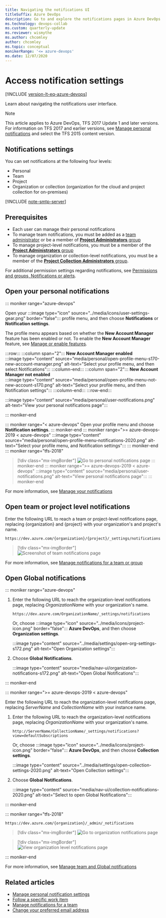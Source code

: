 ```yaml
---
title: Navigating the notifications UI
titleSuffix: Azure DevOps 
description: Go to and explore the notifications pages in Azure DevOps.  
ms.technology: devops-collab
ms.custom: quarterly-update
ms.reviewer: wismythe
ms.author: chcomley
author: chcomley
ms.topic: conceptual
monikerRange: '<= azure-devops'
ms.date: 12/07/2020 
---
```


# Access notification settings

[!INCLUDE [version-lt-eq-azure-devops](../includes/version-lt-eq-azure-devops.md)]

Learn about navigating the notifications user interface.

> [!NOTE]  
> This article applies to Azure DevOps, TFS 2017 Update 1 and later versions. For information on TFS 2017 and earlier versions, see [Manage personal notifications](manage-your-personal-notifications.md) and select the TFS 2015 content version. 

## Notifications settings

You can set notifications at the following four levels:

* Personal
* Team
* Project
* Organization or collection (organization for the cloud and project collection for on-premises)

[!INCLUDE [note-smtp-server](includes/note-smtp-server.md)]

## Prerequisites

* Each user can manage their personal notifications
* To manage team notifications, you must be added as a [team administrator](../organizations/settings/add-team-administrator.md) or be a member of [**Project Administrators** group](../organizations/security/change-project-level-permissions.md)
* To manage project-level notifications, you must be a member of the [**Project Administrators** group](../organizations/security/change-project-level-permissions.md)
* To manage organization or collection-level notifications, you must be a member of the [**Project Collection Administrators** group](../organizations/security/change-organization-collection-level-permissions.md). 

For additional permission settings regarding notifications, see [Permissions and groups, Notifications or alerts](../organizations/security/permissions.md#notifications-or-alerts).


<a id="open-person-level" />

## Open your personal notifications 
 
::: moniker range="azure-devops"

Open your :::image type="icon" source="../media/icons/user-settings-gear.png" border="false"::: profile menu, and then choose **Notifications** or **Notification settings**. 

The profile menu appears based on whether the **New Account Manager** feature has been enabled or not. To enable the **New Account Manager** feature, see [Manage or enable features](../project/navigation/preview-features.md).  

:::row:::
   :::column span="2":::
      **New Account Manager enabled**  
      :::image type="content" source="media/personal/open-profile-menu-s170-new-account-manager.png" alt-text="Select your profile menu, and then select Notifications":::
   :::column-end:::
   :::column span="2":::
      **New Account Manager not enabled**  
      :::image type="content" source="media/personal/open-profile-menu-not-new-account-s170.png" alt-text="Select your profile menu, and then Notification settings":::
   :::column-end:::
:::row-end:::

:::image type="content" source="media/personal/user-notifications.png" alt-text="View your personal notifications page":::

::: moniker-end


::: moniker range="< azure-devops"
Open your profile menu and choose **Notification settings**. 
::: moniker-end
::: moniker range=">= azure-devops-2019 < azure-devops"
:::image type="content" source="media/personal/open-profile-menu-notifications-2020.png" alt-text="Select your profile menu, and Notification settings":::
::: moniker-end
::: moniker range="tfs-2018"
> [!div class="mx-imgBorder"] 
> ![Go to personal notifications page](media/nav-personal-notifications-hub.png)
::: moniker-end
::: moniker range=">= azure-devops-2019 < azure-devops"
:::image type="content" source="media/personal/user-notifications.png" alt-text="View personal notifications page":::
::: moniker-end

For more information, see [Manage your notifications](manage-your-personal-notifications.md)

<a id="project" />

## Open team or project level notifications

Enter the following URL to reach a team or project-level notifications page, replacing {organization} and {project} with your organization's and project's name. 

```URL
https://dev.azure.com/{organization}/{project}/_settings/notifications
```

> [!div class="mx-imgBorder"]  
> ![Screenshot of team notifications page](media/nav-team-notifications-hub-newnav.png)  

For more information, see [Manage notifications for a team or group](manage-team-group-global-organization-notifications.md)

<a id="open-org-level" />

## Open Global notifications

::: moniker range="azure-devops" 

1. Enter the following URL to reach the organization-level notifications page, replacing *OrganizationName* with your organization's name. 

	```URL
	https://dev.azure.com/OrganizationName/_settings/notifications
	```

	Or, choose :::image type="icon" source="../media/icons/project-icon.png" border="false"::: **Azure DevOps**,  and then choose **Organization settings**. 

	:::image type="content" source="../media/settings/open-org-settings-s172.png" alt-text="Open Organization settings":::

2. Choose **Global Notifications**.  

	:::image type="content" source="media/nav-ui/organization-notifications-s172.png" alt-text="Open Global Notifications":::

::: moniker-end

::: moniker range=">= azure-devops-2019 < azure-devops" 

Enter the following URL to reach the organization-level notifications page, replacing *ServerName* and *CollectionName* with your instance name. 

1. Enter the following URL to reach the organization-level notifications page, replacing *OrganizationName* with your organization's name. 

	```URL
	http://ServerName/CollectionName/_settings/notifications?view=defaultSubscriptions
	```

	Or, choose :::image type="icon" source="../media/icons/project-icon.png" border="false"::: **Azure DevOps**, and then choose **Collection settings**. 

	:::image type="content" source="../media/settings/open-collection-settings-2020.png" alt-text="Open Collection settings":::

2. Choose **Global Notifications**.  

	:::image type="content" source="media/nav-ui/collection-notifications-2020.png" alt-text="Select to open Global Notifications":::

::: moniker-end


::: moniker range="tfs-2018" 

```URL
https://dev.azure.com/{organization}/_admin/_notifications
```

> [!div class="mx-imgBorder"] 
>![Go to organization notifications page](media/nav-organization-notifications-hub.png)  

> [!div class="mx-imgBorder"] 
>![View organization level notifications page](media/view-organization-notification-hub.png)  

::: moniker-end

For more information, see [Manage team and Global notifications](manage-team-group-global-organization-notifications.md)

## Related articles

- [Manage personal notification settings](manage-your-personal-notifications.md)
- [Follow a specific work item](../boards/work-items/follow-work-items.md)  
- [Manage notifications for a team](./manage-team-group-global-organization-notifications.md)  
- [Change your preferred email address](change-email-address.md)
